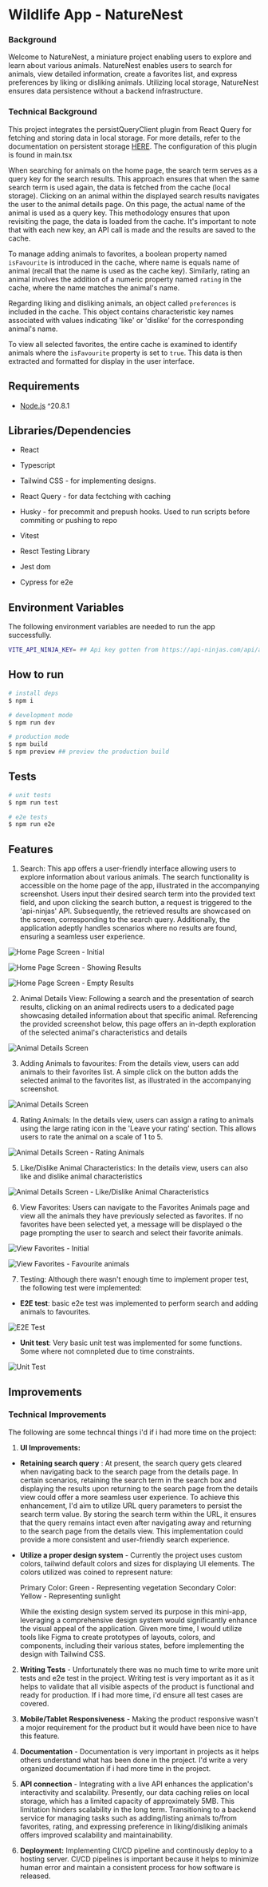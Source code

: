 # Wildlife App - NatureNest

### Background

Welcome to NatureNest, a miniature project enabling users to explore and learn about various animals. NatureNest enables users to search for animals, view detailed information, create a favorites list, and express preferences by liking or disliking animals. Utilizing local storage, NatureNest ensures data persistence without a backend infrastructure.

### Technical Background

This project integrates the persistQueryClient plugin from React Query for fetching and storing data in local storage. For more details, refer to the documentation on persistent storage [HERE](https://tanstack.com/query/v5/docs/react/plugins/persistQueryClient). The configuration of this plugin is found in main.tsx

When searching for animals on the home page, the search term serves as a query key for the search results. This approach ensures that when the same search term is used again, the data is fetched from the cache (local storage). Clicking on an animal within the displayed search results navigates the user to the animal details page. On this page, the actual name of the animal is used as a query key. This methodology ensures that upon revisiting the page, the data is loaded from the cache. It's important to note that with each new key, an API call is made and the results are saved to the cache.

To manage adding animals to favorites, a boolean property named `isFavourite` is introduced in the cache, where name is equals name of animal (recall that the name is used as the cache key). Similarly, rating an animal involves the addition of a numeric property named `rating` in the cache, where the name matches the animal's name.

Regarding liking and disliking animals, an object called `preferences` is included in the cache. This object contains characteristic key names associated with values indicating 'like' or 'dislike' for the corresponding animal's name.

To view all selected favorites, the entire cache is examined to identify animals where the `isFavourite` property is set to `true`. This data is then extracted and formatted for display in the user interface.


## Requirements

- [Node.js](https://nodejs.org/en/download/package-manager) ^20.8.1


## Libraries/Dependencies

- React
- Typescript
- Tailwind CSS - for implementing designs.
- React Query - for data fectching with caching

- Husky - for precommit and prepush hooks. Used to run scripts before commiting or pushing to repo
- Vitest
- Resct Testing Library
- Jest dom
- Cypress for e2e


## Environment Variables

The following environment variables are needed to run the app successfully.

```sh
VITE_API_NINJA_KEY= ## Api key gotten from https://api-ninjas.com/api/animals 
```


## How to run

```bash
# install deps
$ npm i

# development mode
$ npm run dev

# production mode
$ npm build
$ npm preview ## preview the production build
```


## Tests

```bash
# unit tests
$ npm run test

# e2e tests
$ npm run e2e
```


## Features

1. Search: This app offers a user-friendly interface allowing users to explore information about various animals. The search functionality is accessible on the home page of the app, illustrated in the accompanying screenshot. Users input their desired search term into the provided text field, and upon clicking the search button, a request is triggered to the 'api-ninjas' API. Subsequently, the retrieved results are showcased on the screen, corresponding to the search query. Additionally, the application adeptly handles scenarios where no results are found, ensuring a seamless user experience.

![Home Page Screen - Initial](src/assets/docs/screen-1.png)


![Home Page Screen - Showing Results](src/assets/docs/screen-1.1.png)


![Home Page Screen - Empty Results](src/assets/docs/screen-1.2.png)


2. Animal Details View: Following a search and the presentation of search results, clicking on an animal redirects users to a dedicated page showcasing detailed information about that specific animal. Referencing the provided screenshot below, this page offers an in-depth exploration of the selected animal's characteristics and details

![Animal Details Screen](src/assets/docs/screen-2.png)


3. Adding Animals to favourites: From the details view, users can add animals to their favorites list. A simple click on the button adds the selected animal to the favorites list, as illustrated in the accompanying screenshot.

![Animal Details Screen](src/assets/docs/screen-2.1.png)


4. Rating Animals: In the details view, users can assign a rating to animals using the large rating icon in the 'Leave your rating' section. This allows users to rate the animal on a scale of 1 to 5.

![Animal Details Screen - Rating Animals](src/assets/docs/screen-2.2.png)


5. Like/Dislike Animal Characteristics: In the details view, users can also like and dislike animal characteristics

![Animal Details Screen - Like/Dislike Animal Characteristics](src/assets/docs/screen-2.3.png)


6. View Favorites: Users can navigate to the Favorites Animals page and view all the animals they have previously selected as favorites. If no favorites have been selected yet, a message will be displayed o the page prompting the user to search and select their favorite animals.

![View Favorites - Initial](src/assets/docs/screen-3.png)


![View Favorites - Favourite animals](src/assets/docs/screen-3.1.png)

7. Testing: Although there wasn't enough time to implement proper test, the following test were implemented:

- **E2E test**: basic e2e test was implemented to perform search and adding animals to favourites.

![E2E Test](src/assets/docs/e2e.png)


- **Unit test**: Very basic unit test was implemented for some functions. Some where not comnpleted due to time constraints.

![Unit Test](src/assets/docs/unit-test.png)


## Improvements

### Technical Improvements
The following are some techncal things i'd if i had more time on the project:

1. **UI Improvements:**

- **Retaining search query** : At present, the search query gets cleared when navigating back to the search page from the details page. In certain scenarios, retaining the search term in the search box and displaying the results upon returning to the search page from the details view could offer a more seamless user experience. To achieve this enhancement, I'd aim to utilize URL query parameters to persist the search term value. By storing the search term within the URL, it ensures that the query remains intact even after navigating away and returning to the search page from the details view. This implementation could provide a more consistent and user-friendly search experience.

- **Utilize a proper design system** - Currently the project uses custom colors, tailwind default colors and sizes for displaying UI elements. The colors utilized was coined to represent nature:

  Primary Color: Green - Representing vegetation
  Secondary Color: Yellow - Representing sunlight

  While the existing design system served its purpose in this mini-app, leveraging a comprehensive design system would significantly enhance the visual appeal of the application. Given more time, I would utilize tools like Figma to create prototypes of layouts, colors, and components, including their various states, before implementing the design with Tailwind CSS.


2. **Writing Tests** - Unfortunately there was no much time to write more unit tests and e2e test in the project. Writing test is very important as it as it helps to validate that all visible aspects of the product is functional and ready for production. If i had more time, i'd ensure all test cases are covered.


3. **Mobile/Tablet Responsiveness** - Making the product responsive wasn't a mojor requirement for the product but it would have been nice to have this feature.


4. **Documentation** - Documentation is very important in projects as it helps others understand what has been done in the project. I'd write a very organized documentation if
  i had more time in the project.


5. **API connection** - Integrating with a live API enhances the application's interactivity and scalability. Presently, our data caching relies on local storage, which has a limited capacity of approximately 5MB. This limitation hinders scalability in the long term. Transitioning to a backend service for managing tasks such as adding/listing animals to/from favorites, rating, and expressing preference in liking/disliking animals offers improved scalability and maintainability.


6. **Deployment:** Implementing CI/CD pipeline and continously deploy to a hosting server. CI/CD pipelines is important because it helps to minimize human error and maintain a consistent process for how software is released.
